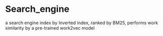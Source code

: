 # Search_engine
a search engine index by Inverted index, ranked by BM25, performs work similarity by a pre-trained work2vec model
